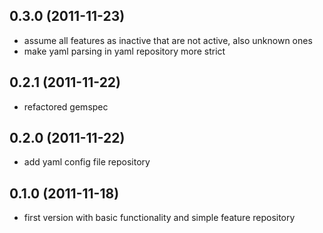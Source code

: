 ## 0.3.0 (2011-11-23)

* assume all features as inactive that are not active, also unknown ones
* make yaml parsing in yaml repository more strict

## 0.2.1 (2011-11-22)

* refactored gemspec

## 0.2.0 (2011-11-22)

* add yaml config file repository

## 0.1.0 (2011-11-18)

* first version with basic functionality and simple feature repository
